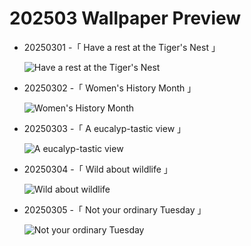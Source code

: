# 202503 Wallpaper Preview 
- 20250301 -「 Have a rest at the Tiger's Nest 」
  ![Have a rest at the Tiger's Nest](https://bing.com/th?id=OHR.BhutanMonastery_EN-US2804780711_UHD.jpg&rf=LaDigue_UHD.jpg&pid=hp&w=3840&h=2160&rs=1&c=4) 
- 20250302 -「 Women's History Month 」
  ![Women's History Month](https://bing.com/th?id=OHR.SuffragetteCity_EN-US2883743791_UHD.jpg&rf=LaDigue_UHD.jpg&pid=hp&w=3840&h=2160&rs=1&c=4) 
- 20250303 -「 A eucalyp-tastic view 」
  ![A eucalyp-tastic view](https://bing.com/th?id=OHR.EucalyptusForest_EN-US3015819767_UHD.jpg&rf=LaDigue_UHD.jpg&pid=hp&w=3840&h=2160&rs=1&c=4) 
- 20250304 -「 Wild about wildlife 」
  ![Wild about wildlife](https://bing.com/th?id=OHR.HornbillPair_EN-US3168408482_UHD.jpg&rf=LaDigue_UHD.jpg&pid=hp&w=3840&h=2160&rs=1&c=4) 
- 20250305 -「 Not your ordinary Tuesday 」
  ![Not your ordinary Tuesday](https://bing.com/th?id=OHR.MardiGrasJackson_EN-US3277683692_UHD.jpg&rf=LaDigue_UHD.jpg&pid=hp&w=3840&h=2160&rs=1&c=4) 
